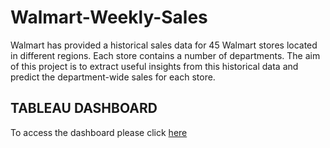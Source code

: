 # Walmart-Weekly-Sales
Walmart has provided a historical sales data for 45 Walmart stores located in different regions. Each store contains a number of departments.
The aim of this project is to extract useful insights from this historical data and predict the department-wide sales for each store.


## TABLEAU DASHBOARD
To access the dashboard please click [here](https://prod-uk-a.online.tableau.com/#/site/tableauanalyticsdashboard/workbooks/20325?:origin=card_share_link)
